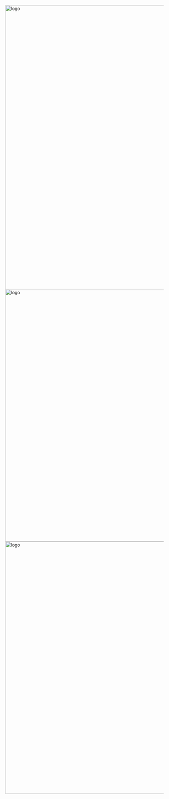<img src="https://cdn.discordapp.com/attachments/1169626689601540206/1383341330217959565/Untitled182_20250614150140.png?ex=686b7182&is=686a2002&hm=2513f040126d2eeebc2d008fcbc8bf6de61132687f6589740b489ac4b18cc892&" alt="logo"  width="900" height="auto" />
<img src="https://cdn.discordapp.com/attachments/1169626689601540206/1383358403597963404/Untitled182_20250614155957.png?ex=686ad8a8&is=68698728&hm=6f52da021f07ffd2ae18f46a82dd8c477bdf4dc4a3c43e5af47008b4931d6cf0&" alt="logo"  width="800" height="auto" />
<img src="https://cdn.discordapp.com/attachments/1169626689601540206/1383358402998046781/Untitled182_20250614161102.png?ex=686ad8a8&is=68698728&hm=e171eedfce44c579e195f4a36a3f619fdee17324409d4604a11904a1b2c9ad18&" alt="logo"  width="800" height="auto" />
